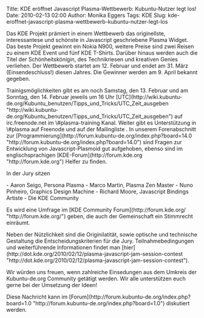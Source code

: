 Title: KDE eröffnet Javascript Plasma-Wettbewerb: Kubuntu-Nutzer legt los!
Date: 2010-02-13 02:00
Author: Monika Eggers
Tags: KDE
Slug: kde-eroffnet-javascript-plasma-wettbewerb-kubuntu-nutzer-legt-los

Das KDE Projekt prämiert in einem Wettbewerb das originellste,
interessantese und schönste in Javascript geschriebene Plasma Widget.
Das beste Projekt gewinnt ein Nokia N900, weitere Preise sind zwei
Reisen zu einem KDE Event und fünf KDE T-Shirts. Darüber hinaus werden
auch die Titel der Schönheitskönigin, des Technikriesen und kreativen
Genies verliehen. Der Wettbewerb startet am 12. Februar und endet am 31.
März (Einsendeschluss!) diesen Jahres. Die Gewinner werden am 9. April
bekannt gegeben.

</p>
Trainigsmöglichkeiten gibt es am noch Samstag, den 13. Februar und am
Sonntag, den 14. Februar jeweils um 16 Uhr
[UTC](http://wiki.kubuntu-de.org/Kubuntu_benutzen/Tipps_und_Tricks/UTC_Zeit_ausgeben "http://wiki.kubuntu-de.org/Kubuntu_benutzen/Tipps_und_Tricks/UTC_Zeit_ausgeben")
auf irc.freenode.net im \#plasma-training Kanal. Weiter gibt es
Unterstützung in \#plasma auf Freenode und auf der Mailingliste
<plasma-devel@kde.org>. In unserem Forenabschnitt zur
[Programmierung](http://forum.kubuntu-de.org/index.php?board=14.0 "http://forum.kubuntu-de.org/index.php?board=14.0")
sind Fragen zur Entwicklung von Javascript-Plasmoid gut aufgehoben,
ebenso sind im englischsprachigen
[KDE-Forum](http://forum.kde.org "http://forum.kde.org") Helfer zu
finden.

</p>
<!--break--><!--break-->

In der Jury sitzen

</p>
-   Aaron Seigo, Persona Plasma
-   Marco Martin, Plasma Zen Master
-   Nuno Pinheiro, Graphics Design Machine
-   Richard Moore, Javascript Bindings Artiste
-   Die KDE Community

</p>
Es wird eine Umfrage im [KDE Community
Forum](http://forum.kde.org/ "http://forum.kde.org/") geben, die auch
der Gemeinschaft ein Stimmrecht einräumt.

</p>
Neben der Nützlichkeit sind die Originilatität, sowie optische und
technische Gestaltung die Entscheidungskriterien für die Jury.
Teilnahmebedingungen und weiterführende Informationen findet man
[hier](http://dot.kde.org/2010/02/12/plasma-javascript-jam-session-contest "http://dot.kde.org/2010/02/12/plasma-javascript-jam-session-contest").

</p>
Wir würden uns freuen, wenn zahlreiche Einsedungen aus dem Umkreis der
Kubuntu-de.org Community getätigt werden. Wir alle unterstützen euch
gerne bei der Umsetzung der Ideen!

</p>
Diese Nachricht kann im
[Forum](http://forum.kubuntu-de.org/index.php?board=1.0 "http://forum.kubuntu-de.org/index.php?board=1.0")
diskutiert werden.

</p>

